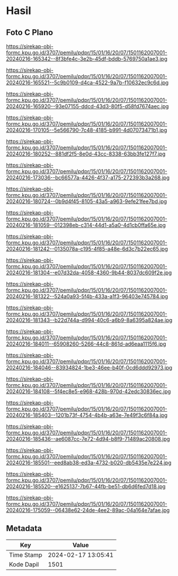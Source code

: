 # Hasil

## Foto C Plano

https://sirekap-obj-formc.kpu.go.id/3707/pemilu/pdpr/15/01/16/20/07/1501162007001-20240216-165342--8f3bfe4c-3e2b-45df-bddb-5769750a1ae3.jpg

https://sirekap-obj-formc.kpu.go.id/3707/pemilu/pdpr/15/01/16/20/07/1501162007001-20240216-165521--5c9b0109-d4ca-4522-9a7b-f10632ec9c6d.jpg

https://sirekap-obj-formc.kpu.go.id/3707/pemilu/pdpr/15/01/16/20/07/1501162007001-20240216-165920--93e07155-ddcd-43d3-80f5-d58fd7674aec.jpg

https://sirekap-obj-formc.kpu.go.id/3707/pemilu/pdpr/15/01/16/20/07/1501162007001-20240216-170105--5e566790-7c48-4185-b991-4d07073471b1.jpg

https://sirekap-obj-formc.kpu.go.id/3707/pemilu/pdpr/15/01/16/20/07/1501162007001-20240216-180252--881df2f5-8e0d-43cc-8338-63bb3fe127f7.jpg

https://sirekap-obj-formc.kpu.go.id/3707/pemilu/pdpr/15/01/16/20/07/1501162007001-20240216-173036--bc66577a-4426-4f37-a175-272393b3a268.jpg

https://sirekap-obj-formc.kpu.go.id/3707/pemilu/pdpr/15/01/16/20/07/1501162007001-20240216-180724--0b9d4f45-8105-43a5-a963-9efe21fee7bd.jpg

https://sirekap-obj-formc.kpu.go.id/3707/pemilu/pdpr/15/01/16/20/07/1501162007001-20240216-181059--012398eb-c314-44d1-a5a0-4d1cb0ffa65e.jpg

https://sirekap-obj-formc.kpu.go.id/3707/pemilu/pdpr/15/01/16/20/07/1501162007001-20240216-181242--0135078a-c195-4f85-a48e-6d3c7b22ec65.jpg

https://sirekap-obj-formc.kpu.go.id/3707/pemilu/pdpr/15/01/16/20/07/1501162007001-20240216-181304--e07d32da-4058-4360-9b44-8037dc609f2e.jpg

https://sirekap-obj-formc.kpu.go.id/3707/pemilu/pdpr/15/01/16/20/07/1501162007001-20240216-181322--524a0a93-5f4b-433a-a1f3-96403e745784.jpg

https://sirekap-obj-formc.kpu.go.id/3707/pemilu/pdpr/15/01/16/20/07/1501162007001-20240216-181343--b22d744a-d994-40c6-a6b9-8a6395a824ae.jpg

https://sirekap-obj-formc.kpu.go.id/3707/pemilu/pdpr/15/01/16/20/07/1501162007001-20240216-184011--65908260-5266-44c8-861d-ad6eaa1115f6.jpg

https://sirekap-obj-formc.kpu.go.id/3707/pemilu/pdpr/15/01/16/20/07/1501162007001-20240216-184046--83934824-1be3-46ee-b40f-0cd6ddd92973.jpg

https://sirekap-obj-formc.kpu.go.id/3707/pemilu/pdpr/15/01/16/20/07/1501162007001-20240216-184108--5f4ec8e5-e968-428b-970d-42edc30836ec.jpg

https://sirekap-obj-formc.kpu.go.id/3707/pemilu/pdpr/15/01/16/20/07/1501162007001-20240216-185403--1201b73f-4754-4b4b-a63e-7e49f3c6f84a.jpg

https://sirekap-obj-formc.kpu.go.id/3707/pemilu/pdpr/15/01/16/20/07/1501162007001-20240216-185436--ae6087cc-7e72-4d94-b8f9-71489ac20808.jpg

https://sirekap-obj-formc.kpu.go.id/3707/pemilu/pdpr/15/01/16/20/07/1501162007001-20240216-185501--eed8ab38-ed3a-4732-b020-db5435e7e224.jpg

https://sirekap-obj-formc.kpu.go.id/3707/pemilu/pdpr/15/01/16/20/07/1501162007001-20240216-185520--e1625137-7b67-44fb-be51-db6d6fed7d18.jpg

https://sirekap-obj-formc.kpu.go.id/3707/pemilu/pdpr/15/01/16/20/07/1501162007001-20240216-175059--06438e62-24de-4ee2-89ac-04a164e7afae.jpg


## Metadata

| Key        | Value               |
| ---------- | ------------------- |
| Time Stamp | 2024-02-17 13:05:41 |
| Kode Dapil | 1501                |



